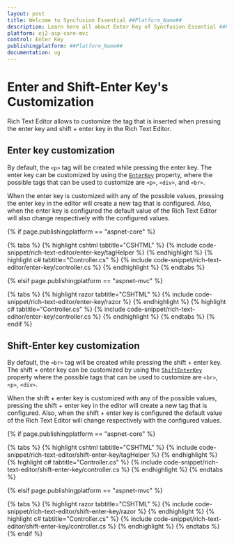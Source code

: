 ```yaml
---
layout: post
title: Welcome to Syncfusion Essential ##Platform_Name##
description: Learn here all about Enter Key of Syncfusion Essential ##Platform_Name## widgets based on HTML5 and jQuery.
platform: ej2-asp-core-mvc
control: Enter Key
publishingplatform: ##Platform_Name##
documentation: ug
---
```



# Enter and Shift-Enter Key's Customization

Rich Text Editor allows to customize the tag that is inserted when pressing the enter key and shift + enter key in the Rich Text Editor.

## Enter key customization

By default, the `<p>` tag will be created while pressing the enter key. The enter key can be customized by using the [`EnterKey`](https://help.syncfusion.com/cr/aspnetcore-js2/Syncfusion.EJ2.RichTextEditor.RichTextEditor.html#Syncfusion_EJ2_RichTextEditor_RichTextEditor_EnterKey) property, where the possible tags that can be used to customize are `<p>`, `<div>`, and `<br>`.

When the enter key is customized with any of the possible values, pressing the enter key in the editor will create a new tag that is configured. Also, when the enter key is configured the default value of the Rich Text Editor will also change respectively with the configured values.

{% if page.publishingplatform == "aspnet-core" %}

{% tabs %}
{% highlight cshtml tabtitle="CSHTML" %}
{% include code-snippet/rich-text-editor/enter-key/tagHelper %}
{% endhighlight %}
{% highlight c# tabtitle="Controller.cs" %}
{% include code-snippet/rich-text-editor/enter-key/controller.cs %}
{% endhighlight %}
{% endtabs %}

{% elsif page.publishingplatform == "aspnet-mvc" %}

{% tabs %}
{% highlight razor tabtitle="CSHTML" %}
{% include code-snippet/rich-text-editor/enter-key/razor %}
{% endhighlight %}
{% highlight c# tabtitle="Controller.cs" %}
{% include code-snippet/rich-text-editor/enter-key/controller.cs %}
{% endhighlight %}
{% endtabs %}
{% endif %}



## Shift-Enter key customization

By default, the `<br>` tag will be created while pressing the shift + enter key. The shift + enter key can be customized by using the [`ShiftEnterKey`](https://help.syncfusion.com/cr/aspnetcore-js2/Syncfusion.EJ2.RichTextEditor.RichTextEditor.html#Syncfusion_EJ2_RichTextEditor_RichTextEditor_ShiftEnterKey) property where the possible tags that can be used to customize are `<br>`, `<p>`, `<div>`.  

When the shift + enter key is customized with any of the possible values, pressing the shift + enter key in the editor will create a new tag that is configured. Also, when the shift + enter key is configured the default value of the Rich Text Editor will change respectively with the configured values.

{% if page.publishingplatform == "aspnet-core" %}

{% tabs %}
{% highlight cshtml tabtitle="CSHTML" %}
{% include code-snippet/rich-text-editor/shift-enter-key/tagHelper %}
{% endhighlight %}
{% highlight c# tabtitle="Controller.cs" %}
{% include code-snippet/rich-text-editor/shift-enter-key/controller.cs %}
{% endhighlight %}
{% endtabs %}

{% elsif page.publishingplatform == "aspnet-mvc" %}

{% tabs %}
{% highlight razor tabtitle="CSHTML" %}
{% include code-snippet/rich-text-editor/shift-enter-key/razor %}
{% endhighlight %}
{% highlight c# tabtitle="Controller.cs" %}
{% include code-snippet/rich-text-editor/shift-enter-key/controller.cs %}
{% endhighlight %}
{% endtabs %}
{% endif %}


